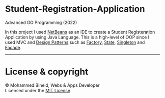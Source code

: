 # Student-Registration-Application
Advanced OO Programming (2022)

In this project I used [NetBeans](https://en.wikipedia.org/wiki/NetBeans) as an IDE to create a Student Registeration Application by using Java Language. This is a high-level of OOP since I used MVC and [Design Patterns](https://refactoring.guru/design-patterns) such as [Factory](https://refactoring.guru/design-patterns/factory-method), [State](https://refactoring.guru/design-patterns/state), [Singleton](https://refactoring.guru/design-patterns/singleton) and [Facade](https://refactoring.guru/design-patterns/facade).

---
# License & copyright

© Mohammed Bineid, Webs & Apps Developer <br>
Licensed under the [MIT License](LICENSE).
 
